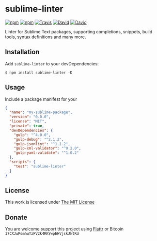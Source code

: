 # sublime-linter

[![npm](https://img.shields.io/npm/l/sublime-linter.svg?style=flat-square)](https://www.npmjs.org/package/sublime-linter)
[![npm](https://img.shields.io/npm/v/sublime-linter.svg?style=flat-square)](https://www.npmjs.org/package/sublime-linter)
[![Travis](https://img.shields.io/travis/idleberg/node-sublime-linter.svg?style=flat-square)](https://travis-ci.org/idleberg/node-sublime-linter)
[![David](https://img.shields.io/david/idleberg/node-sublime-linter.svg?style=flat-square)](https://david-dm.org/idleberg/node-sublime-linter)
[![David](https://img.shields.io/david/dev/idleberg/node-sublime-linter.svg?style=flat-square)](https://david-dm.org/idleberg/node-sublime-linter?type=dev)

Linter for Sublime Text packages, supporting completions, snippets, build tools, syntax definitions and many more.

## Installation

Add `sublime-linter` to your devDependencies:

`$ npm install sublime-linter -D`

## Usage

Include a package manifest for your

```json
{
  "name": "my-sublime-package",
  "version": "0.0.0",
  "license": "MIT",
  "private": true,
  "devDependencies": {
    "gulp": "^4.0.0",
    "gulp-debug": "^2.1.2",
    "gulp-jsonlint": "^1.1.2",
    "gulp-xml-validator": "^0.2.0",
    "gulp-yaml-validate": "^1.0.2"
  },
  "scripts": {
    "test": "sublime-linter"
  }
}
```

## License

This work is licensed under [The MIT License](https://opensource.org/licenses/MIT)

## Donate

You are welcome support this project using [Flattr](https://flattr.com/submit/auto?user_id=idleberg&url=https://github.com/idleberg/node-sublime-linter) or Bitcoin `17CXJuPsmhuTzFV2k4RKYwpEHVjskJktRd`
